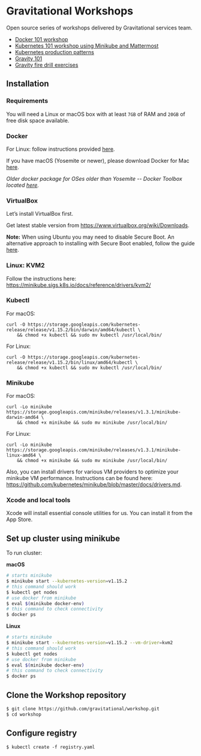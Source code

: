 # Gravitational Workshops

Open source series of workshops delivered by Gravitational services team.

* [Docker 101 workshop](docker.md)
* [Kubernetes 101 workshop using Minikube and Mattermost](k8s101.md)
* [Kubernetes production patterns](k8sprod.md)
* [Gravity 101](gravity101.md)
* [Gravity fire drill exercises](firedrills.md)

## Installation

### Requirements

You will need a Linux or macOS box with at least `7GB` of RAM and `20GB` of free disk space available.

### Docker

For Linux: follow instructions provided [here](https://docs.docker.com/engine/installation/linux/).

If you have macOS (Yosemite or newer), please download Docker for Mac [here](https://download.docker.com/mac/stable/Docker.dmg).

*Older docker package for OSes older than Yosemite -- Docker Toolbox located [here](https://www.docker.com/products/docker-toolbox).*

### VirtualBox

Let’s install VirtualBox first.

Get latest stable version from https://www.virtualbox.org/wiki/Downloads.

**Note:** When using Ubuntu you may need to disable Secure Boot. An alternative approach to installing with Secure Boot enabled, follow the guide [here](https://torstenwalter.de/virtualbox/ubuntu/2019/06/13/install-virtualbox-ubuntu-secure-boot.html). 

### Linux: KVM2

Follow the instructions here: https://minikube.sigs.k8s.io/docs/reference/drivers/kvm2/

### Kubectl

For macOS:

    curl -O https://storage.googleapis.com/kubernetes-release/release/v1.15.2/bin/darwin/amd64/kubectl \
        && chmod +x kubectl && sudo mv kubectl /usr/local/bin/

For Linux:

    curl -O https://storage.googleapis.com/kubernetes-release/release/v1.15.2/bin/linux/amd64/kubectl \
        && chmod +x kubectl && sudo mv kubectl /usr/local/bin/

### Minikube

For macOS:

    curl -Lo minikube https://storage.googleapis.com/minikube/releases/v1.3.1/minikube-darwin-amd64 \
        && chmod +x minikube && sudo mv minikube /usr/local/bin/

For Linux:

    curl -Lo minikube https://storage.googleapis.com/minikube/releases/v1.3.1/minikube-linux-amd64 \
        && chmod +x minikube && sudo mv minikube /usr/local/bin/

Also, you can install drivers for various VM providers to optimize your minikube VM performance.
Instructions can be found here: https://github.com/kubernetes/minikube/blob/master/docs/drivers.md.

### Xcode and local tools

Xcode will install essential console utilities for us. You can install it from the App Store.

## Set up cluster using minikube

To run cluster:

**macOS**

```bash
# starts minikube
$ minikube start --kubernetes-version=v1.15.2
# this command should work
$ kubectl get nodes
# use docker from minikube
$ eval $(minikube docker-env)
# this command to check connectivity
$ docker ps
```

**Linux**

```bash
# starts minikube
$ minikube start --kubernetes-version=v1.15.2 --vm-driver=kvm2
# this command should work
$ kubectl get nodes
# use docker from minikube
$ eval $(minikube docker-env)
# this command to check connectivity
$ docker ps
```

## Clone the Workshop repository
```bash
$ git clone https://github.com/gravitational/workshop.git
$ cd workshop
```

## Configure registry

```
$ kubectl create -f registry.yaml
```

